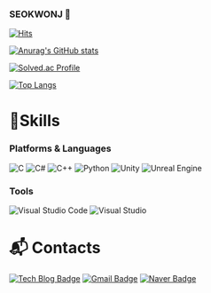 ### SEOKWONJ 👋


[![Hits](https://hits.seeyoufarm.com/api/count/incr/badge.svg?url=https%3A%2F%2Fgithub.com%2FseokwonJ%2FseokwonJ%2Fedit%2Fmain%2FREADME.md&count_bg=%234A3DC8&title_bg=%2316FFA4&icon=&icon_color=%23E7E7E7&title=hits&edge_flat=false)](https://hits.seeyoufarm.com)


[![Anurag's GitHub stats](https://github-readme-stats.vercel.app/api?username=seokwonJ)](https://github.com/anuraghazra/github-readme-stats)

[![Solved.ac Profile](http://mazassumnida.wtf/api/v2/generate_badge?boj=bbb10311031)](https://solved.ac/bbb10311031/)

[![Top Langs](https://github-readme-stats.vercel.app/api/top-langs/?username=seokwonJ&hide=Jupyter%20Notebook)](https://github.com/anuraghazra/github-readme-stats)

# 💪Skills
### Platforms & Languages

![C](https://img.shields.io/badge/c-E60505.svg?&style=for-the-badge&logo=c&logoColor=Red)
![C#](https://img.shields.io/badge/c%23-512BD4.svg?&style=for-the-badge&logo=Csharp&logoColor=White)
![C++](https://img.shields.io/badge/c\+\+-00599C.svg?&style=for-the-badge&logo=cplusplus&logoColor=White)
![Python](https://img.shields.io/badge/Python-3776AB.svg?&style=for-the-badge&logo=PythonlogoColor=White)
![Unity](https://img.shields.io/badge/Unity-000000.svg?&style=for-the-badge&logo=Unity&logoColor=White)
![Unreal Engine](https://img.shields.io/badge/Unreal%20Engine-0E1128.svg?&style=for-the-badge&logo=Unreal%20Engine&logoColor=White)

### Tools

![Visual Studio Code](https://img.shields.io/badge/Visual%20Studio%20Code-007ACC.svg?&style=for-the-badge&logo=Visual%20Studio%20Code&logoColor=white)
![Visual Studio](https://img.shields.io/badge/Visual%20Studio-5C2D91.svg?&style=for-the-badge&logo=Visual%20Studio&logoColor=white)



# :mailbox_with_mail: Contacts
[![Tech Blog Badge](http://img.shields.io/badge/-Tech%20blog-black?style=flat-square&logo=github&link=https://jangseokwon.tistory.com/)](https://jangseokwon.tistory.com/)
[![Gmail Badge](https://img.shields.io/badge/Gmail-d14836?style=flat-square&logo=Gmail&logoColor=white&link=mailto:bbb10311031@gmail.com)](mailto:bbb10311031@gmail.com)
[![Naver Badge](https://img.shields.io/badge/Naver-03C75A?style=flat-square&logo=Naver&logoColor=white&link=mailto:apple740303@naver.com)](mailto:apple740303@naver.com)
